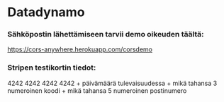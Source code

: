# Datadynamo

### Sähköpostin lähettämiseen tarvii demo oikeuden täältä:
https://cors-anywhere.herokuapp.com/corsdemo

### Stripen testikortin tiedot:
4242 4242 4242 4242 + päivämäärä tulevaisuudessa + mikä tahansa 3 numeroinen koodi + mikä tahansa 5 numeroinen postinumero